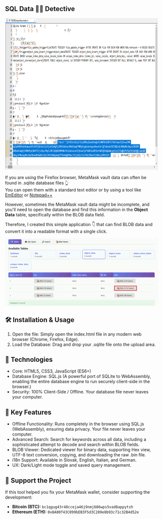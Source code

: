 ## SQL Data 🕵️‍♂️ Detective

<img src="https://raw.githubusercontent.com/0xLuigi/sql-data-detective/main/images/sqlite.png" alt="SQLite Database Icon" style="width: 800px; height: 500px;">

If you are using the Firefox browser, MetaMask vault data can often be found in .sqlite database files 👆 <br>
You can open them with a standard text editor or by using a tool like [EmEditor](https://www.emeditor.com) or [Notepad++](https://notepad-plus-plus.org/)<br>

However, sometimes the MetaMask vault data might be incomplete, and you'll need to open the database and find this information in the **Object Data** table, specifically within the BLOB data field.

<p>
Therefore, I created this simple application 👇 that can find BLOB data and convert it into a readable format with a single click.
</p>

<img src="https://raw.githubusercontent.com/0xLuigi/sql-data-detective/main/images/blob.gif" alt="blob data">

## 🛠️ Installation & Usage

1. Open the file: Simply open the index.html file in any modern web browser (Chrome, Firefox, Edge).
2. Load the Database: Drag and drop your .sqlite file onto the upload area.

## 🚀 Technologies

- Core: HTML5, CSS3, JavaScript (ES6+)<br>
- Database Engine: SQL.js (A powerful port of SQLite to WebAssembly, enabling the entire database engine to run securely client-side in the browser.)<br>
- Security: 100% Client-Side / Offline. Your database file never leaves your computer.

## 🚀 Key Features

- Offline Functionality: Runs completely in the browser using SQL.js (WebAssembly), ensuring data privacy. Your file never leaves your computer.
- Advanced Search: Search for keywords across all data, including a sophisticated attempt to decode and search within BLOB fields.
- BLOB Viewer: Dedicated viewer for binary data, supporting Hex view, UTF-8 text conversion, copying, and downloading the raw .bin file.
- i18n Support: Available in Slovak, English, Italian, and German.
- UX: Dark/Light mode toggle and saved query management.

## 💖 Support the Project

If this tool helped you fix your MetaMask wallet, consider supporting the development:

- **Bitcoin (BTC):** `bc1qgug43r48cceja46j9nmj686wps5vad8appytsh`
- **Ethereum (ETH):** `0x8A00f43C099bEB3F5d3C289e8b93c71c32B4d52e` 
